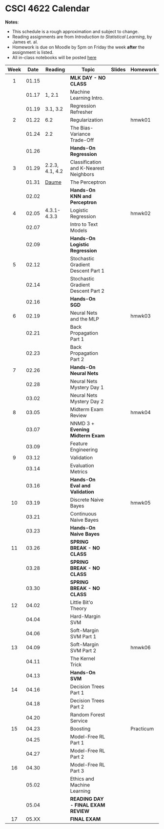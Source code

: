 # CSCI 4622 Calendar

**Notes**:
- This schedule is a rough approximation and subject to change.
- Reading assignments are from _Introduction to Statistical Learning_, by James et. al.
- Homework is due on Moodle by 5pm on Friday the week **after** the assignment is listed.
- All in-class notebooks will be posted [here](https://github.com/chrisketelsen/CSCI-4622-Machine-Learning/tree/master/inclass-notebooks)

<!---
1. Regression Refresher (because they’ve just seen this in 3022) and I can use it to introduce Bias-Variance Trade-Off
2. KNN 
3. Perceptron 
4. Logistic Regression and SGD 
5. Neural Nets 
6. Feature Engineering 
7. Simple Learning Theory 
8. SVMs 
9. Decision Trees, Ensembles, and Boosting 
-->



| Week   | Date         | Reading      |                   Topic               	   | Slides      | Homework  	   | 
|:------:|:------------:| -------------| ------------------------------------------|-------------|-----------------|
| 1      | 01.15        |              | **MLK DAY - NO CLASS**                    |             |                 |	
|        | 01.17        | 1, 2.1       | Machine Learning Intro.                   |	         |                 |	
|        | 01.19        | 3.1, 3.2     | Regression Refresher                      |	         |                 |	
| 2      | 01.22        | 6.2          | Regularization                            |			 |	hmwk01 	       | 
|        | 01.24        | 2.2          | The Bias-Variance Trade-Off               |	         |                 |	
|        | 01.26        |              | **Hands-On Regression**                   |			 |                 |
| 3      | 01.29        | 2.2.3, 4.1, 4.2| Classification and K-Nearest Neighbors  |	         |                 | 
|        | 01.31        | [Daume](http://ciml.info/dl/v0_99/ciml-v0_99-ch04.pdf)                                                          								         | The Perceptron                            |	         |                 | 
|        | 02.02        |              | **Hands-On KNN and Perceptron**           |			 |                 |
| 4      | 02.05        | 4.3.1-4.3.3  | Logistic Regression                       |	         |  hmwk02         | 
|        | 02.07        |              | Intro to Text Models                      |             |                 | 	
|        | 02.09        |              | **Hands-On Logistic Regression**          |   		 	 |                 |
| 5      | 02.12        |              | Stochastic Gradient Descent Part 1        |	         |                 | 
|        | 02.14        |              | Stochastic Gradient Descent Part 2        |	         |                 | 
|        | 02.16        |              | **Hands-On SGD**                          |			 |                 |
| 6      | 02.19        |              | Neural Nets and the MLP                   |	         |  hmwk03         | 
|        | 02.21        |              | Back Propagation Part 1                   |	         |                 | 
|        | 02.23        |              | Back Propagation Part 2                   |			 |                 |
| 7      | 02.26        |              | **Hands-On Neural Nets**                  |	         |                 | 
|        | 02.28        |              | Neural Nets Mystery Day 1 				   |	         |                 | 
|        | 03.02        |              | Neural Nets Mystery Day 2                 |			 |                 |
| 8      | 03.05        |              | Midterm Exam Review                       |	         |  hmwk04         | 
|        | 03.07        |              | NNMD 3 + **Evening Midterm Exam**         |	         |                 | 
|        | 03.09        |              | Feature Engineering                       |	         |                 | 
| 9      | 03.12        |              | Validation                                |	         |                 | 
|        | 03.14        |              | Evaluation Metrics                        |	         |                 | 
|        | 03.16        |              | **Hands-On Eval and Validation**          |			 |                 |
| 10     | 03.19        |              | Discrete Naive Bayes                      |	         |  hmwk05         | 
|        | 03.21        |              | Continuous Naive Bayes                    |	         |                 | 
|        | 03.23        |  	           | **Hands-On Naive Bayes**                  |		     |                 |
| 11     | 03.26        |              | **SPRING BREAK - NO CLASS**               |	         |                 | 
|        | 03.28        |              | **SPRING BREAK - NO CLASS**               |	         |                 | 
|        | 03.30        |              | **SPRING BREAK - NO CLASS**               |			 |                 |
| 12     | 04.02        |              | Little Bit'o Theory 					   |	         |                 | 
|        | 04.04        |              | Hard-Margin SVM 						   |	         |                 | 
|        | 04.06        |              | Soft-Margin SVM Part 1                    |			 |                 |
| 13     | 04.09        |              | Soft-Margin SVM Part 2                    |			 |  hmwk06         | 
|        | 04.11        |              | The Kernel Trick 						   |			 |			       | 
|        | 04.13        |              | **Hands-On SVM**						   |			 |	               | 
| 14     | 04.16        |              | Decision Trees Part 1                     |	         |                 | 
|        | 04.18        |              | Decision Trees Part 2                     |	         |                 | 
|        | 04.20        |              | Random Forest Service                     |			 |                 |
| 15     | 04.23        |              | Boosting								   |	         |  Practicum      | 
|        | 04.25        |              | Model-Free RL	Part 1					   |	         |                 | 
|        | 04.27        |              | Model-Free RL	Part 2					   |	    	 |                 |
| 16     | 04.30        |              | Model-Free RL	Part 3					   |	         |                 | 
|        | 05.02        |              | Ethics and Machine Learning               |			 |	               |
|        | 05.04        |              | **READING DAY - FINAL EXAM REVIEW**	   |			 |	               |
| 17     | 05.XX        |              | **FINAL EXAM**                            |			 |			       | 
